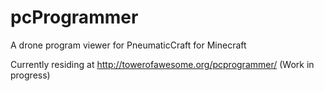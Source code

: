# pcProgrammer
A drone program viewer for PneumaticCraft for Minecraft

Currently residing at http://towerofawesome.org/pcprogrammer/
(Work in progress)
